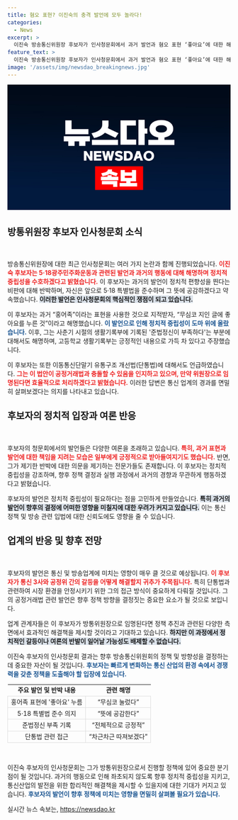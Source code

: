 ```yaml
---
title: 혐오 표현? 이진숙의 충격 발언에 모두 놀라다!
categories:
  - News
excerpt: >
  이진숙 방송통신위원장 후보자가 인사청문회에서 과거 발언과 혐오 표현 ‘좋아요’에 대한 해명을 했습니다. 그는 5·18 특별법 준수와 정치적 중립성을 강조하며, 과거의 잘못된 선택들을 반박했습니다. 이 후보자의 입장과 향후 계획에 관심이 집중되고 있습니다.
feature_text: >
  이진숙 방송통신위원장 후보자가 인사청문회에서 과거 발언과 혐오 표현 ‘좋아요’에 대한 해명을 했습니다. 그는 5·18 특별법 준수와 정치적 중립성을 강조하며, 과거의 잘못된 선택들을 반박했습니다. 이 후보자의 입장과 향후 계획에 관심이 집중되고 있습니다.
image: '/assets/img/newsdao_breakingnews.jpg'
---
```


<p><img src="/assets/img/newsdao_breakingnews.jpg" alt="ranknews 속보" /></p>

<h2 data-ke-size="size26">방통위원장 후보자 인사청문회 소식</h2>

<p data-ke-size="size16">&nbsp;</p>

<p>방송통신위원장에 대한 최근 인사청문회는 여러 가지 논란과 함께 진행되었습니다. <b><span style="color: #ee2323;">이진숙 후보자는 5·18광주민주화운동과 관련된 발언과 과거의 행동에 대해 해명하며 정치적 중립성을 수호하겠다고 밝혔습니다.</span></b> 이 후보자는 과거의 발언이 정치적 편향성을 띈다는 비판에 대해 반박하며, 자신은 앞으로 5·18 특별법을 준수하며 그 뜻에 공감하겠다고 약속했습니다. <b><span style="background-color: #21538527;">이러한 발언은 인사청문회의 핵심적인 쟁점이 되고 있습니다.</span></b></p>

<p>이 후보자는 과거  “홍어족”이라는 표현을 사용한 것으로 지적받자, “무심코 지인 글에 좋아요를 누른 것”이라고 해명했습니다. <b><span style="color: #1a5490;">이 발언으로 인해 정치적 중립성이 도마 위에 올랐습니다.</span></b> 이후, 그는 사춘기 시절의 생활기록부에 기록된 '준법정신이 부족하다'는 부분에 대해서도 해명하며, 고등학교 생활기록부는 긍정적인 내용으로 가득 차 있다고 주장했습니다.</p>

<p>이 후보자는 또한 이동통신단말기 유통구조 개선법(단통법)에 대해서도 언급하였습니다. <b><span style="color: #ee2323;">그는 이 법안이 공정거래법과 충돌할 수 있음을 인지하고 있으며, 만약 위원장으로 임명된다면 효율적으로 처리하겠다고 밝혔습니다.</span></b> 이러한 답변은 통신 업계의 경과를 면밀히 살펴보겠다는 의지를 나타내고 있습니다. </p>

<h2 data-ke-size="size26">후보자의 정치적 입장과 여론 반응</h2>

<p data-ke-size="size16">&nbsp;</p>

<p>후보자의 청문회에서의 발언들은 다양한 여론을 초래하고 있습니다. <b><span style="color: #ee2323;">특히, 과거 표현과 발언에 대한 책임을 지려는 모습은 일부에게 긍정적으로 받아들여지기도 했습니다.</span></b> 반면, 그가 제기한 반박에 대한 의문을 제기하는 전문가들도 존재합니다. 이 후보자는 정치적 중립성을 강조하며, 향후 정책 결정과 실행 과정에서 과거의 경향과 무관하게 행동하겠다고 밝혔습니다.</p>

<p>후보자의 발언은 정치적 중립성이 필요하다는 점을 고민하게 만들었습니다. <b><span style="background-color: #21538527;">특히 과거의 발언이 향후의 결정에 어떠한 영향을 미칠지에 대한 우려가 커지고 있습니다.</span></b> 이는 통신 정책 및 방송 관련 입법에 대한 신뢰도에도 영향을 줄 수 있습니다. </p>

<h2 data-ke-size="size26">업계의 반응 및 향후 전망</h2>

<p data-ke-size="size16">&nbsp;</p>

<p>후보자의 발언은 통신 및 방송업계에 미치는 영향이 매우 클 것으로 예상됩니다. <b><span style="color: #ee2323;">이 후보자가 통신 3사와 공정위 간의 갈등을 어떻게 해결할지 귀추가 주목됩니다.</span></b> 특히 단통법과 관련하여 시장 환경을 안정시키기 위한 그의 접근 방식이 중요하게 다뤄질 것입니다. 그의 공정거래법 관련 발언은 향후 정책 방향을 결정짓는 중요한 요소가 될 것으로 보입니다.</p>

<p>업계 관계자들은 이 후보자가 방통위원장으로 임명된다면 정책 추진과 관련된 다양한 측면에서 효과적인 해결책을 제시할 것이라고 기대하고 있습니다. <b><span style="background-color: #21538527;">하지만 이 과정에서 정치적인 갈등이나 여론의 반발이 일어날 가능성도 배제할 수 없습니다.</span></b></p>

<p>이진숙 후보자의 인사청문회 결과는 향후 방송통신위원회의 정책 및 방향성을 결정하는 데 중요한 자산이 될 것입니다. <b><span style="color: #1a5490;">후보자는 빠르게 변화하는 통신 산업의 환경 속에서 경쟁력을 갖춘 정책을 도출해야 할 입장에 있습니다.</span></b></p>

<table style="width:100%; border-collapse: collapse;">
<tr>
<td style="text-align: center; height: 17px;"><b>주요 발언 및 반박 내용</b></td>
<td style="text-align: center; height: 17px;"><b>관련 해명</b></td>
</tr>
<tr>
<td style="border: 1px solid #ddd; text-align: center;">홍어족 표현에 '좋아요' 누름</td>
<td style="border: 1px solid #ddd; text-align: center;">“무심코 눌렀다”</td>
</tr>
<tr>
<td style="border: 1px solid #ddd; text-align: center;">5·18 특별법 준수 의지</td>
<td style="border: 1px solid #ddd; text-align: center;">“뜻에 공감한다”</td>
</tr>
<tr>
<td style="border: 1px solid #ddd; text-align: center;">준법정신 부족 기록</td>
<td style="border: 1px solid #ddd; text-align: center;">“전체적으로 긍정적”</td>
</tr>
<tr>
<td style="border: 1px solid #ddd; text-align: center;">단통법 관련 접근</td>
<td style="border: 1px solid #ddd; text-align: center;">“차근차근 따져보겠다”</td>
</tr>
</table>

<p data-ke-size="size16">&nbsp;</p>

<p>이진숙 후보자의 인사청문회는 그가 방통위원장으로서 진행할 정책에 있어 중요한 분기점이 될 것입니다. 과거의 행동으로 인해 좌초되지 않도록 향후 정치적 중립성을 지키고, 통신산업의 발전을 위한 합리적인 해결책을 제시할 수 있을지에 대한 기대가 커지고 있습니다. <b><span style="color: #1a5490;">후보자의 발언이 향후 정책에 미치는 영향을 면밀히 살펴볼 필요가 있습니다.</span></b></p>
실시간 뉴스 속보는, <a href="https://newsdao.kr" rel="dofollow">https://newsdao.kr</a>


